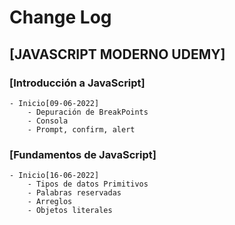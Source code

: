# Change Log

## [JAVASCRIPT MODERNO UDEMY]

### [Introducción a JavaScript]

    - Inicio[09-06-2022]
        - Depuración de BreakPoints
        - Consola
        - Prompt, confirm, alert


### [Fundamentos de JavaScript]
    - Inicio[16-06-2022]
        - Tipos de datos Primitivos
        - Palabras reservadas
        - Arreglos
        - Objetos literales